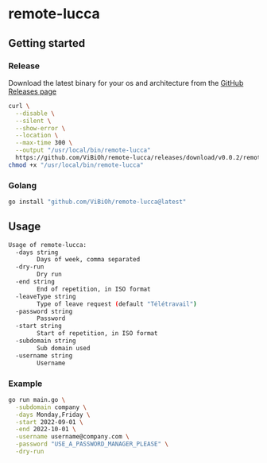 # remote-lucca

## Getting started

### Release

Download the latest binary for your os and architecture from the [GitHub Releases page](https://github.com/ViBiOh/remote-lucca/releases)

```bash
curl \
  --disable \
  --silent \
  --show-error \
  --location \
  --max-time 300 \
  --output "/usr/local/bin/remote-lucca"
  https://github.com/ViBiOh/remote-lucca/releases/download/v0.0.2/remote-lucca_$(uname -s | tr "[:upper:]" "[:lower:]")_amd64
chmod +x "/usr/local/bin/remote-lucca"
```

### Golang

```bash
go install "github.com/ViBiOh/remote-lucca@latest"
```

## Usage

```bash
Usage of remote-lucca:
  -days string
        Days of week, comma separated
  -dry-run
        Dry run
  -end string
        End of repetition, in ISO format
  -leaveType string
        Type of leave request (default "Télétravail")
  -password string
        Password
  -start string
        Start of repetition, in ISO format
  -subdomain string
        Sub domain used
  -username string
        Username
```

### Example

```bash
go run main.go \
  -subdomain company \
  -days Monday,Friday \
  -start 2022-09-01 \
  -end 2022-10-01 \
  -username username@company.com \
  -password "USE_A_PASSWORD_MANAGER_PLEASE" \
  -dry-run
```
